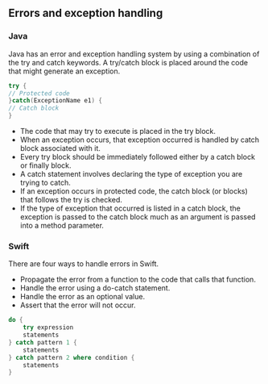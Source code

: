 ## Errors and exception handling

### Java

Java has an error and exception handling system by using a combination of the try and catch keywords. A try/catch block is placed around the code that might generate an exception. 

```Java
try {
// Protected code
}catch(ExceptionName e1) {
// Catch block
}
```

- The code that may try to execute is placed in the try block. 
- When an exception occurs, that exception occurred is handled by catch block associated with it. 
- Every try block should be immediately followed either by a catch block or finally block.
- A catch statement involves declaring the type of exception you are trying to catch. 
- If an exception occurs in protected code, the catch block (or blocks) that follows the try is checked. 
- If the type of exception that occurred is listed in a catch block, the exception is passed to the catch block much as an argument is passed into a method parameter.


### Swift

There are four ways to handle errors in Swift. 
- Propagate the error from a function to the code that calls that function.
- Handle the error using a do-catch statement.
- Handle the error as an optional value.
- Assert that the error will not occur.

```Swift
do {
    try expression
    statements
} catch pattern 1 {
    statements
} catch pattern 2 where condition {
    statements
}
```